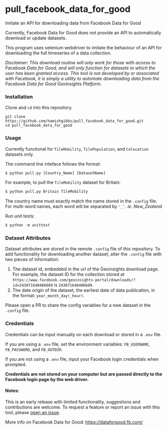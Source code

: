 # pull_facebook_data_for_good
Imitate an API for downloading data from Facebook Data for Good

Currently, Facebook Data for Good does not provide an API to automatically download or update datasets.

This program uses selenium webdriver to imitate the behaviour of an API for downloading the full timeseries of a data collection.

*Disclaimer: This download routine will only work for those with access to Facebook Data for Good, and will only function for datasets to which the user has been granted access. This tool is not developed by or associated with Facebook, it is simply a utility to automate downloading data from the Facebook Data for Good Geoinsights Platform.*

### Installation
Clone and `cd` into this repository.
```shell
git clone https://github.com/hamishgibbs/pull_facebook_data_for_good.git
cd pull_facebook_data_for_good
```

### Usage

Currently functional for `TileMobility`, `TilePopulation`, and `Colocation` datasets only.   

The command line inteface follows the format:
```python
$ python pull.py [Country_Name] [DatasetName]
```

For example, to pull the `TileMobility` dataset for Britain:
```python
$ python pull.py Britain TileMobility
```

The country name must exactly match the name stored in the `.config` file. For multi-word names, each word will be separated by `'_'`. *ie. New_Zealand*

Run unit tests:
```python
$ python -m unittest
```

### Dataset Attributes

Dataset attributes are stored in the remote `.config` file of this repository. To add functionality for downloading another dataset, alter the `.config` file with two pieces of information:
1. The dataset id, embedded in the url of the Geoinsights download page. For example, the dataset ID for the collection stored at `https://www.facebook.com/geoinsights-portal/downloads/?id=243071640406689` is `243071640406689`.
2. The date origin of the dataset, the earliest date of data publication, in the format: `year_month_day(_hour)`.

Please open a PR to share the config variables for a new dataset in the `.config` file. 

### Credentials

Credentials can be input manually on each download or stored in a `.env` file.

If you are using a `.env` file, set the environment variables: `FB_USERNAME`, `FB_PASSWORD`, and `FB_OUTDIR`. 

If you are not using a `.env` file, input your Facebook login credentials when prompted. 

**Credentials are not stored on your computer but are passed directly to the Facebook login page by the web driver.**

#### Notes:
This is an early release with limited functionality, suggestions and contributions are welcome. To request a feature or report an issue with this tool, please [open an issue](https://github.com/hamishgibbs/pull_facebook_data_for_good/issues/new).

More info on Facebook Data for Good: https://dataforgood.fb.com/

